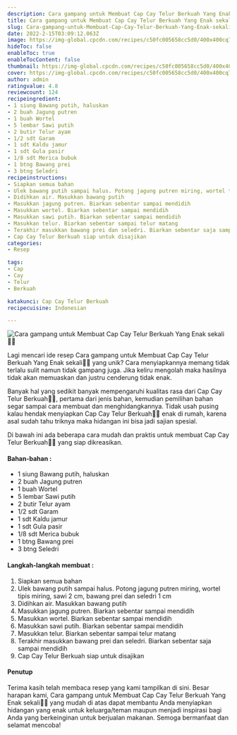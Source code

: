 ```yaml
---
description: Cara gampang untuk Membuat Cap Cay Telur Berkuah Yang Enak sekali"
title: Cara gampang untuk Membuat Cap Cay Telur Berkuah Yang Enak sekali
slug: Cara-gampang-untuk-Membuat-Cap-Cay-Telur-Berkuah-Yang-Enak-sekali
date: 2022-2-15T03:09:12.063Z
image: https://img-global.cpcdn.com/recipes/c50fc005658cc5d0/400x400cq70/photo.jpg
hideToc: false
enableToc: true
enableTocContent: false
thumbnail: https://img-global.cpcdn.com/recipes/c50fc005658cc5d0/400x400cq70/photo.jpg
cover: https://img-global.cpcdn.com/recipes/c50fc005658cc5d0/400x400cq70/photo.jpg
author: admin
ratingvalue: 4.8
reviewcount: 124
recipeingredient:
- 1 siung Bawang putih, haluskan
- 2 buah Jagung putren
- 1 buah Wortel
- 5 lembar Sawi putih
- 2 butir Telur ayam
- 1/2 sdt Garam
- 1 sdt Kaldu jamur
- 1 sdt Gula pasir
- 1/8 sdt Merica bubuk
- 1 btng Bawang prei
- 3 btng Seledri
recipeinstructions:
- Siapkan semua bahan
- Ulek bawang putih sampai halus. Potong jagung putren miring, wortel tipis miring, sawi 2 cm, bawang prei dan seledri 1 cm
- Didihkan air. Masukkan bawang putih
- Masukkan jagung putren. Biarkan sebentar sampai mendidih
- Masukkan wortel. Biarkan sebentar sampai mendidih
- Masukkan sawi putih. Biarkan sebentar sampai mendidih
- Masukkan telur. Biarkan sebentar sampai telur matang
- Terakhir masukkan bawang prei dan seledri. Biarkan sebentar saja sampai mendidih
- Cap Cay Telur Berkuah siap untuk disajikan
categories:
- Resep

tags:
- Cap
- Cay
- Telur
- Berkuah

katakunci: Cap Cay Telur Berkuah
recipecuisine: Indonesian

---
```


![Cara gampang untuk Membuat Cap Cay Telur Berkuah Yang Enak sekali👩‍🍳](https://img-global.cpcdn.com/recipes/c50fc005658cc5d0/400x400cq70/photo.jpg)

Lagi mencari ide resep Cara gampang untuk Membuat Cap Cay Telur Berkuah Yang Enak sekali👩‍🍳 yang unik? Cara menyiapkannya memang tidak terlalu sulit namun tidak gampang juga. Jika keliru mengolah maka hasilnya tidak akan memuaskan dan justru cenderung tidak enak.

Banyak hal yang sedikit banyak mempengaruhi kualitas rasa dari Cap Cay Telur Berkuah👩‍🍳, pertama dari jenis bahan, kemudian pemilihan bahan segar sampai cara membuat dan menghidangkannya. Tidak usah pusing kalau hendak menyiapkan Cap Cay Telur Berkuah👩‍🍳 enak di rumah, karena asal sudah tahu triknya maka hidangan ini bisa jadi sajian spesial.

Di bawah ini ada beberapa cara mudah dan praktis untuk membuat Cap Cay Telur Berkuah👩‍🍳 yang siap dikreasikan.

<!--inarticleads1-->

#### Bahan-bahan :

- 1 siung Bawang putih, haluskan
- 2 buah Jagung putren
- 1 buah Wortel
- 5 lembar Sawi putih
- 2 butir Telur ayam
- 1/2 sdt Garam
- 1 sdt Kaldu jamur
- 1 sdt Gula pasir
- 1/8 sdt Merica bubuk
- 1 btng Bawang prei
- 3 btng Seledri

<!--inarticleads2-->

#### Langkah-langkah membuat :

1. Siapkan semua bahan
1. Ulek bawang putih sampai halus. Potong jagung putren miring, wortel tipis miring, sawi 2 cm, bawang prei dan seledri 1 cm
1. Didihkan air. Masukkan bawang putih
1. Masukkan jagung putren. Biarkan sebentar sampai mendidih
1. Masukkan wortel. Biarkan sebentar sampai mendidih
1. Masukkan sawi putih. Biarkan sebentar sampai mendidih
1. Masukkan telur. Biarkan sebentar sampai telur matang
1. Terakhir masukkan bawang prei dan seledri. Biarkan sebentar saja sampai mendidih
1. Cap Cay Telur Berkuah siap untuk disajikan

#### Penutup

Terima kasih telah membaca resep yang kami tampilkan di sini. Besar harapan kami, Cara gampang untuk Membuat Cap Cay Telur Berkuah Yang Enak sekali👩‍🍳 yang mudah di atas dapat membantu Anda menyiapkan hidangan yang enak untuk keluarga/teman maupun menjadi inspirasi bagi Anda yang berkeinginan untuk berjualan makanan. Semoga bermanfaat dan selamat mencoba!